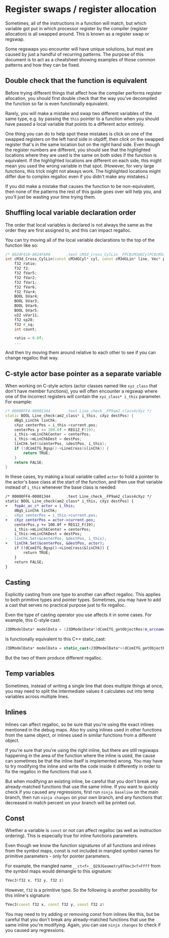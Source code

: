 # Register swaps / register allocation

Sometimes, all of the instructions in a function will match, but which variable got put in which processor register by the compiler (register allocation) is all swapped around. This is known as a register swap or regswap.

Some regswaps you encounter will have unique solutions, but most are caused by just a handful of recurring patterns. The purpose of this document is to act as a cheatsheet showing examples of those common patterns and how they can be fixed.

## Double check that the function is equivalent

Before trying different things that affect how the compiler performs register allocation, you should first double check that the way you've decompiled the function so far is even functionally equivalent.

Rarely, you will make a mistake and swap two different variables of the same type, e.g. by passing the `this` pointer to a function when you should have passed a local variable that points to a different actor entirely.

One thing you can do to help spot these mistakes is click on one of the swapped registers on the left hand side in objdiff, then click on the swapped register that's in the same location but on the right hand side. Even though the register numbers are different, you should see that the highlighted locations where they are used is the same on both sides if the function is equivalent. If the highlighted locations are different on each side, this might mean you used the wrong variable in that spot. (However, for very large functions, this trick might not always work. The highlighted locations might differ due to complex regalloc even if you didn't make any mistakes.)

If you did make a mistake that causes the function to be non-equivalent, then none of the patterns the rest of this guide goes over will help you, and you'll just be wasting your time trying them.

## Shuffling local variable declaration order

The order that local variables is declared is not always the same as the order they are first assigned to, and this can impact regalloc.

You can try moving all of the local variable declarations to the top of the function like so:

```cpp
/* 8024F410-8024FA90       .text cM3d_Cross_CylLin__FPC8cM3dGCylPC8cM3dGLinP3VecP3Vec */
int cM3d_Cross_CylLin(const cM3dGCyl* cyl, const cM3dGLin* line, Vec* param_2, Vec* param_3) {
    f32 ratio;
    f32 f2;
    f32 fVar5;
    f32 fVar2;
    f32 fVar1;
    f32 fVar6;
    f32 fVar4;
    BOOL bVar4;
    BOOL bVar3;
    BOOL bVar6;
    BOOL bVar5;
    u32 uVar11;
    f32 sp28;
    f32 r_sq;
    int count;

    ratio = 0.0f;
    ...
```

And then try moving them around relative to each other to see if you can change regalloc that way.

## C-style actor base pointer as a separate variable

When working on C-style actors (actor classes named like `xyz_class` that don't have member functions), you will often encounter a regswap where one of the incorrect registers will contain the `xyz_class* i_this` parameter. For example:

```cpp
/* 00000FF4-00001344       .text Line_check__FP9am2_class4cXyz */
static BOOL Line_check(am2_class* i_this, cXyz destPos) {
    dBgS_LinChk linChk;
    cXyz centerPos = i_this->current.pos;
    centerPos.y += 100.0f + REG12_F(19);
    i_this->mLinChkCenter = centerPos;
    i_this->mLinChkDest = destPos;
    linChk.Set(&centerPos, &destPos, i_this);
    if (!dComIfG_Bgsp()->LineCross(&linChk)) {
        return TRUE;
    }
    return FALSE;
}
```

In these cases, try making a local variable called `actor` to hold a pointer to the actor's base class at the start of the function, and then use that variable instead of `i_this` whenever the base class is needed:

```diff
/* 00000FF4-00001344       .text Line_check__FP9am2_class4cXyz */
static BOOL Line_check(am2_class* i_this, cXyz destPos) {
+   fopAc_ac_c* actor = i_this;
    dBgS_LinChk linChk;
-   cXyz centerPos = i_this->current.pos;
+   cXyz centerPos = actor->current.pos;
    centerPos.y += 100.0f + REG12_F(19);
    i_this->mLinChkCenter = centerPos;
    i_this->mLinChkDest = destPos;
-   linChk.Set(&centerPos, &destPos, i_this);
+   linChk.Set(&centerPos, &destPos, actor);
    if (!dComIfG_Bgsp()->LineCross(&linChk)) {
        return TRUE;
    }
    return FALSE;
}
```

## Casting

Explicitly casting from one type to another can affect regalloc. This applies to both primitive types and pointer types. Sometimes, you may have to add a cast that serves no practical purpose just to fix regalloc.

Even the type of casting operator you use affects it in some cases. For example, this C-style cast:

```cpp
J3DModelData* modelData = (J3DModelData*)dComIfG_getObjectRes(m_arcname, VBAKH_BDL_VBAKH);
```

Is functionally equivalent to this C++ static_cast:

```cpp
J3DModelData* modelData = static_cast<J3DModelData*>(dComIfG_getObjectRes(m_arcname, VBAKH_BDL_VBAKH));
```

But the two of them produce different regalloc.

## Temp variables

Sometimes, instead of writing a single line that does multiple things at once, you may need to split the intermediate values it calculates out into temp variables across multiple lines.

## Inlines

Inlines can affect regalloc, so be sure that you're using the exact inlines mentioned in the debug maps. Also try using inlines used in other functions from the same object, or inlines used in similar functions from a different object.

If you're sure that you're using the right inline, but there are still regswaps happening in the area of the function where the inline is used, the cause can sometimes be that the inline itself is implemented wrong. You may have to try modifying the inline and write the code inside it differently in order to fix the regalloc in the functions that use it.

But when modifying an existing inline, be careful that you don't break any already-matched functions that use the same inline. If you want to quickly check if you caused any regressions, first run `ninja baseline` on the main branch, then run `ninja changes` on your own branch, and any functions that decreased in match percent on your branch will be printed out.

## Const

Whether a variable is `const` or not can affect regalloc (as well as instruction ordering). This is especially true for inline functions parameters.

Even though we know the function signatures of all functions and inlines from the symbol maps, const is not included in mangled symbol names for primitive parameters - only for pointer parameters.

For example, the mangled name `__ct<f>__Q29JGeometry8TVec3<f>Ffff` from the symbol maps would demangle to this signature:

```cpp
TVec3(f32 x, f32 y, f32 z)
```

However, `f32` is a primitive type. So the following is another possibility for this inline's signature:

```cpp
TVec3(const f32 x, const f32 y, const f32 z)
```

You may need to try adding or removing const from inlines like this, but be careful that you don't break any already-matched functions that use the same inline you're modifying. Again, you can use `ninja changes` to check if you caused any regressions.
